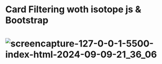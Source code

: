 
# **Card Filtering woth isotope js & Bootstrap**

# ![screencapture-127-0-0-1-5500-index-html-2024-09-09-21_36_06](https://github.com/user-attachments/assets/de797031-de57-4c9a-8a41-474e4f572676)
